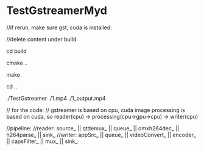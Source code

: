 # TestGstreamerMyd

//if rerun, make sure gst, cuda is installed:

  //delete content under build
  
  cd build
  
  cmake ..
  
  make
  
  cd ..
  
  ./TestGstreamer ./1.mp4 ./1_output.mp4
  
// for the code:
// gstreamer is based on cpu, cuda image processing is based on cuda, so reader(cpu) -> processing(cpu->gpu->cpu) -> writer(cpu)

//pipeline: 
//reader: source_ || qtdemux_ || queue_ || omxh264dec_ || h264parse_ || sink_ 
//writer: appSrc_ || queue_ || videoConvert_ || encoder_ || capsFilter_ || mux_ || sink_
